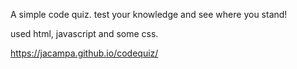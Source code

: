 A simple code quiz. test your knowledge and see where you stand!

used html, javascript and some css. 

 https://jacampa.github.io/codequiz/
